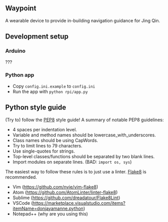 ## Waypoint

A wearable device to provide in-building navigation guidance for Jing Qin.

## Development setup

### Arduino

???

### Python app

- Copy `config.ini.example` to `config.ini`
- Run the app with `python rpi/app.py`

## Python style guide

(Try to) follow the [PEP8](https://www.python.org/dev/peps/pep-0008/) style guide! A summary of notable PEP8 guidelines:

- 4 spaces per indentation level.
- Variable and method names should be lowercase_with_underscores.
- Class names should be using CapWords.
- Try to limit lines to 79 characters.
- Use single-quotes for strings.
- Top-level classes/functions should be separated by two blank lines.
- Import modules on separate lines. (BAD: `import os, sys`)

The easiest way to follow these rules is to just use a linter. [Flake8](http://flake8.pycqa.org/en/latest/) is recommended.

- Vim (https://github.com/nvie/vim-flake8)
- Atom (https://github.com/AtomLinter/linter-flake8)
- Sublime (https://github.com/dreadatour/Flake8Lint)
- VSCode (https://marketplace.visualstudio.com/items?itemName=donjayamanne.python)
- Notepad++ (why are you using this)
